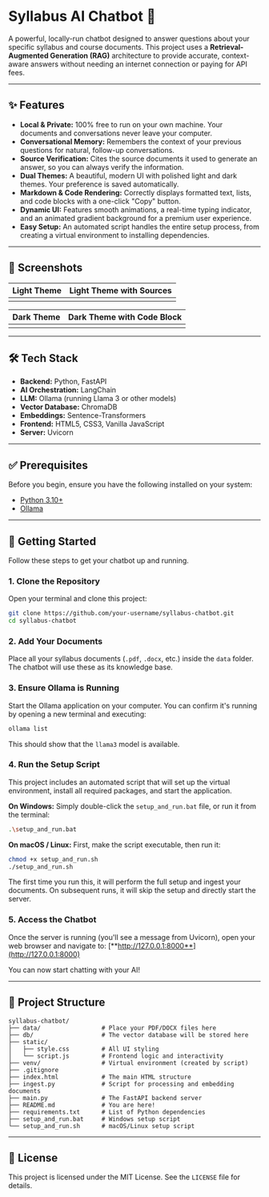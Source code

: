 # Syllabus AI Chatbot 🤖

  

A powerful, locally-run chatbot designed to answer questions about your specific syllabus and course documents. This project uses a **Retrieval-Augmented Generation (RAG)** architecture to provide accurate, context-aware answers without needing an internet connection or paying for API fees.

-----

## ✨ Features

  * **Local & Private:** 100% free to run on your own machine. Your documents and conversations never leave your computer.
  * **Conversational Memory:** Remembers the context of your previous questions for natural, follow-up conversations.
  * **Source Verification:** Cites the source documents it used to generate an answer, so you can always verify the information.
  * **Dual Themes:** A beautiful, modern UI with polished light and dark themes. Your preference is saved automatically.
  * **Markdown & Code Rendering:** Correctly displays formatted text, lists, and code blocks with a one-click "Copy" button.
  * **Dynamic UI:** Features smooth animations, a real-time typing indicator, and an animated gradient background for a premium user experience.
  * **Easy Setup:** An automated script handles the entire setup process, from creating a virtual environment to installing dependencies.

-----

## 📸 Screenshots

| Light Theme | Light Theme with Sources |
| :-------------------------------------------------------: | :----------------------------------------------------------------: |
|  |  |

| Dark Theme | Dark Theme with Code Block |
| :-------------------------------------------------------: | :-----------------------------------------------------------------: |
|  |  |

-----

## 🛠️ Tech Stack

  * **Backend:** Python, FastAPI
  * **AI Orchestration:** LangChain
  * **LLM:** Ollama (running Llama 3 or other models)
  * **Vector Database:** ChromaDB
  * **Embeddings:** Sentence-Transformers
  * **Frontend:** HTML5, CSS3, Vanilla JavaScript
  * **Server:** Uvicorn

-----

## ✅ Prerequisites

Before you begin, ensure you have the following installed on your system:

  * [Python 3.10+](https://www.python.org/downloads/)
  * [Ollama](https://ollama.com/)

-----

## 🚀 Getting Started

Follow these steps to get your chatbot up and running.

### 1\. Clone the Repository

Open your terminal and clone this project:

```bash
git clone https://github.com/your-username/syllabus-chatbot.git
cd syllabus-chatbot
```

### 2\. Add Your Documents

Place all your syllabus documents (`.pdf`, `.docx`, etc.) inside the `data` folder. The chatbot will use these as its knowledge base.

### 3\. Ensure Ollama is Running

Start the Ollama application on your computer. You can confirm it's running by opening a new terminal and executing:

```bash
ollama list
```

This should show that the `llama3` model is available.

### 4\. Run the Setup Script

This project includes an automated script that will set up the virtual environment, install all required packages, and start the application.

**On Windows:**
Simply double-click the `setup_and_run.bat` file, or run it from the terminal:

```bash
.\setup_and_run.bat
```

**On macOS / Linux:**
First, make the script executable, then run it:

```bash
chmod +x setup_and_run.sh
./setup_and_run.sh
```

The first time you run this, it will perform the full setup and ingest your documents. On subsequent runs, it will skip the setup and directly start the server.

### 5\. Access the Chatbot

Once the server is running (you'll see a message from Uvicorn), open your web browser and navigate to:
[**http://127.0.0.1:8000**](http://127.0.0.1:8000)

You can now start chatting with your AI\!

-----

## 📂 Project Structure

```
syllabus-chatbot/
├── data/                 # Place your PDF/DOCX files here
├── db/                   # The vector database will be stored here
├── static/
│   ├── style.css         # All UI styling
│   └── script.js         # Frontend logic and interactivity
├── venv/                 # Virtual environment (created by script)
├── .gitignore
├── index.html            # The main HTML structure
├── ingest.py             # Script for processing and embedding documents
├── main.py               # The FastAPI backend server
├── README.md             # You are here!
├── requirements.txt      # List of Python dependencies
├── setup_and_run.bat     # Windows setup script
└── setup_and_run.sh      # macOS/Linux setup script
```

-----

## 📄 License

This project is licensed under the MIT License. See the `LICENSE` file for details.
